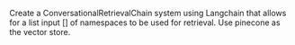 Create a ConversationalRetrievalChain system using Langchain that allows for a list input [] of namespaces to be used for retrieval. Use pinecone as the vector store.

